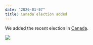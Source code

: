 ```yaml
---
date: "2020-01-07"
title: Canada election added
---
```


We added the recent election in [Canada](http://www.parlgov.org/explore/can/election/2019-10-21/).

![](/images/parliament-sweden.jpg)
